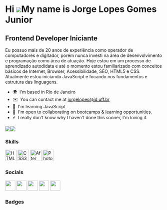 Hi ![](https://user-images.githubusercontent.com/18350557/176309783-0785949b-9127-417c-8b55-ab5a4333674e.gif)My name is Jorge Lopes Gomes Junior
================================================================================================================================================

Frontend Developer Iniciante
------------------

Eu possuo mais de 20 anos de experiência como operador de computadores e digitador, porém nunca investi na área de desenvolvimento e programação como área de atuação. Hoje estou em um processo de aprendizado autodidata e até o momento estou familiarizado com conceitos básicos de Internet, Browser, Acessibilidade, SEO, HTML5 e CSS. Atualmente estou iniciando JavaScript e focando nos fundamentos e estrutura das linguagens.

* 🌍  I'm based in Rio de Janeiro
* ✉️  You can contact me at [jorgelopes@id.uff.br](mailto:jorgelopes@id.uff.br)
* 🧠  I'm learning JavaScript
* 🤝  I'm open to collaborating on bootcamps & learning opportunities.
* ⚡  I really don't know why I haven't done this sooner, I'm loving it.

<a href="https://www.twitter.com/jucka_raven" target="_blank" rel="noreferrer"><img
src="https://img.shields.io/twitter/follow/jucka_raven?logo=twitter&style=for-the-badge&color=0f172a&labelColor=1e3a8a"
/></a><a href="https://www.github.com/Juckaraven" target="_blank" rel="noreferrer"><img
src="https://img.shields.io/github/followers/Juckaraven?logo=github&style=for-the-badge&color=0f172a&labelColor=1e3a8a" /></a>

### Skills

<p align="left">
<a href="https://developer.mozilla.org/en-US/docs/Glossary/HTML5" target="_blank" rel="noreferrer"><img src="https://raw.githubusercontent.com/danielcranney/readme-generator/main/public/icons/skills/html5-colored.svg" width="36" height="36" alt="HTML5" /></a>
<a href="https://www.w3.org/TR/CSS/#css" target="_blank" rel="noreferrer"><img src="https://raw.githubusercontent.com/danielcranney/readme-generator/main/public/icons/skills/css3-colored.svg" width="36" height="36" alt="CSS3" /></a>
<a href="https://www.adobe.com/uk/products/aftereffects.html" target="_blank" rel="noreferrer"><img src="https://raw.githubusercontent.com/danielcranney/readme-generator/main/public/icons/skills/aftereffects-colored.svg" width="36" height="36" alt="After Effects" /></a>
<a href="https://www.adobe.com/uk/products/photoshop.html" target="_blank" rel="noreferrer"><img src="https://raw.githubusercontent.com/danielcranney/readme-generator/main/public/icons/skills/photoshop-colored.svg" width="36" height="36" alt="Photoshop" /></a>
</p>


### Socials

<p align="left"> <a href="https://www.github.com/Juckaraven" target="_blank" rel="noreferrer"><img src="https://raw.githubusercontent.com/danielcranney/readme-generator/main/public/icons/socials/github.svg" width="32" height="32" /></a> <a href="http://www.instagram.com/jorge_lgomes" target="_blank" rel="noreferrer"><img src="https://raw.githubusercontent.com/danielcranney/readme-generator/main/public/icons/socials/instagram.svg" width="32" height="32" /></a> <a href="https://www.twitter.com/jucka_raven" target="_blank" rel="noreferrer"><img src="https://raw.githubusercontent.com/danielcranney/readme-generator/main/public/icons/socials/twitter.svg" width="32" height="32" /></a> <a href="[https://www.youtube.com/c/jorgelopes](https://www.youtube.com/channel/UCCKpt0rejsp9k4PImn7zkTA)" target="_blank" rel="noreferrer"><img src="https://raw.githubusercontent.com/danielcranney/readme-generator/main/public/icons/socials/youtube.svg" width="32" height="32" /></a> <a href="https://www.twitch.tv/jucka_raven" target="_blank" rel="noreferrer"><img src="https://raw.githubusercontent.com/danielcranney/readme-generator/main/public/icons/socials/twitch.svg" width="32" height="32" /></a></p>

### Badges
